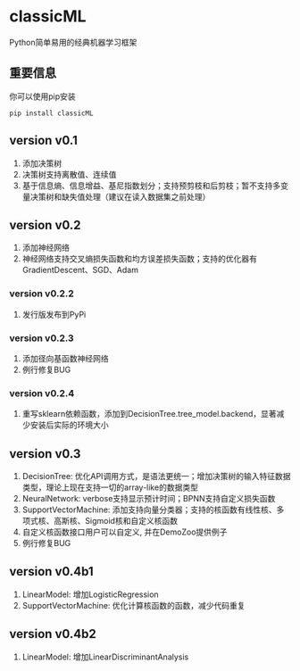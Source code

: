 # classicML 
Python简单易用的经典机器学习框架
## 重要信息

你可以使用pip安装

```shell
pip install classicML
```

## version v0.1
1. 添加决策树
2. 决策树支持离散值、连续值
3. 基于信息熵、信息增益、基尼指数划分；支持预剪枝和后剪枝；暂不支持多变量决策树和缺失值处理（建议在读入数据集之前处理）

## version v0.2
1. 添加神经网络
2. 神经网络支持交叉熵损失函数和均方误差损失函数；支持的优化器有GradientDescent、SGD、Adam

### version v0.2.2
1. 发行版发布到PyPi

### version v0.2.3

1. 添加径向基函数神经网络
2. 例行修复BUG

### version v0.2.4

1. 重写sklearn依赖函数，添加到DecisionTree.tree_model.backend，显著减少安装后实际的环境大小

## version v0.3

1. DecisionTree: 优化API调用方式，是语法更统一；增加决策树的输入特征数据类型，理论上现在支持一切的array-like的数据类型
2. NeuralNetwork: verbose支持显示预计时间；BPNN支持自定义损失函数
3. SupportVectorMachine: 添加支持向量分类器；支持的核函数有线性核、多项式核、高斯核、Sigmoid核和自定义核函数
4. 自定义核函数接口用户可以自定义, 并在DemoZoo提供例子
5. 例行修复BUG

## version v0.4b1

1. LinearModel: 增加LogisticRegression
2. SupportVectorMachine: 优化计算核函数的函数，减少代码重复

## version v0.4b2

1. LinearModel: 增加LinearDiscriminantAnalysis